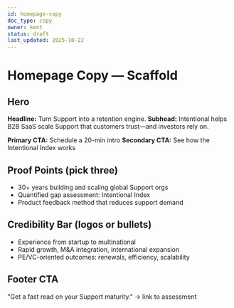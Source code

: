 ```yaml
---
id: homepage-copy
doc_type: copy
owner: kent
status: draft
last_updated: 2025-10-22
---
```


# Homepage Copy — Scaffold

## Hero

**Headline:** Turn Support into a retention engine.
**Subhead:** Intentional helps B2B SaaS scale Support that customers trust—and investors rely on.

**Primary CTA:** Schedule a 20-min intro
**Secondary CTA:** See how the Intentional Index works

## Proof Points (pick three)

- 30+ years building and scaling global Support orgs
- Quantified gap assessment: Intentional Index
- Product feedback method that reduces support demand

## Credibility Bar (logos or bullets)

- Experience from startup to multinational
- Rapid growth, M&A integration, international expansion
- PE/VC-oriented outcomes: renewals, efficiency, scalability

## Footer CTA

"Get a fast read on your Support maturity." → link to assessment

